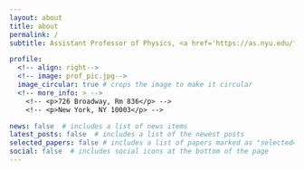 ```yaml
---
layout: about
title: about
permalink: /
subtitle: Assistant Professor of Physics, <a href='https://as.nyu.edu/faculty/sarah-kostinski.html'>New York University</a>. 

profile:
  <!-- align: right-->
  <!-- image: prof_pic.jpg-->
  image_circular: true # crops the image to make it circular
  <!-- more_info: > -->
    <!-- <p>726 Broadway, Rm 836</p> -->
    <!-- <p>New York, NY 10003</p> -->

news: false  # includes a list of news items
latest_posts: false  # includes a list of the newest posts
selected_papers: false # includes a list of papers marked as "selected={true}"
social: false  # includes social icons at the bottom of the page
---
```


<!-- Write your biography here. Tell the world about yourself. Link to your favorite [subreddit](http://reddit.com). You can put a picture in, too. The code is already in, just name your picture `prof_pic.jpg` and put it in the `img/` folder. -->

<!-- Put your address / P.O. box / other info right below your picture. You can also disable any of these elements by editing `profile` property of the YAML header of your `_pages/about.md`. Edit `_bibliography/papers.bib` and Jekyll will render your [publications page](/al-folio/publications/) automatically. -->

<!-- Link to your social media connections, too. This theme is set up to use [Font Awesome icons](https://fontawesome.com/) and [Academicons](https://jpswalsh.github.io/academicons/), like the ones below. Add your Facebook, Twitter, LinkedIn, Google Scholar, or just disable all of them. -->
